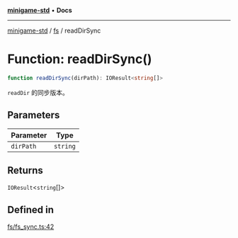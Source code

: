 [**minigame-std**](../../../README.md) • **Docs**

***

[minigame-std](../../../README.md) / [fs](../README.md) / readDirSync

# Function: readDirSync()

```ts
function readDirSync(dirPath): IOResult<string[]>
```

`readDir` 的同步版本。

## Parameters

| Parameter | Type |
| ------ | ------ |
| `dirPath` | `string` |

## Returns

`IOResult`\<`string`[]\>

## Defined in

[fs/fs\_sync.ts:42](https://github.com/JiangJie/minigame-std/blob/baaa9364b1809237ffe9720be3ef4dba617567c9/src/std/fs/fs_sync.ts#L42)
